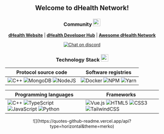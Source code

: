 <div align="center">
  <h2>Welcome to dHealth Network!</h2>
</div>

<div align="center">
  <h3>Community <img src="https://media2.giphy.com/media/QssGEmpkyEOhBCb7e1/giphy.gif?cid=ecf05e47a0n3gi1bfqntqmob8g9aid1oyj2wr3ds3mg700bl&rid=giphy.gif" width="24px"></h3>

  [**dHealth Website**][parent-url] | [**dHealth Developer Hub**][docs-url] | [**Awesome dHealth Network**][community-url]

  [![Chat on discord](https://img.shields.io/discord/856324454246383637)][discord]

</div>

<div align="center">
  <h3>Technology Stack <img src="https://media2.giphy.com/media/QssGEmpkyEOhBCb7e1/giphy.gif?cid=ecf05e47a0n3gi1bfqntqmob8g9aid1oyj2wr3ds3mg700bl&rid=giphy.gif" width="24px"></h3>

  | Protocol source code | Software registries |
  | --- | --- |
  | ![C++][badge-cpp] ![MongoDB][badge-mongo] ![NodeJS][badge-node] | ![Docker][badge-docker] ![NPM][badge-npm] ![Yarn][badge-yarn] |

  | Programming languages | Frameworks |
  | --- | --- |
  | ![C++][badge-cpp] ![TypeScript][badge-ts] ![JavaScript][badge-js] ![Python][badge-python] | ![Vue.js][badge-vue] ![HTML5][badge-html] ![CSS3][badge-css] ![TailwindCSS][badge-tailwind] |

</div>

<div align="center">![](https://quotes-github-readme.vercel.app/api?type=horizontal&theme=merko)</div>


[parent-url]: https://dhealth.com
[docs-url]: https://docs.dhealth.com
[community-url]: https://docs.dhealth.com/docs/awesome-dhealth-network
[discord]: https://discord.gg/P57WHbmZjk

[badge-cpp]: https://img.shields.io/badge/-c++-black?logo=c%2B%2B&style=for-the-badge
[badge-mongo]: https://img.shields.io/badge/MongoDB-%234ea94b.svg?style=for-the-badge&logo=mongodb&logoColor=white
[badge-node]: https://img.shields.io/badge/node.js-6DA55F?style=for-the-badge&logo=node.js&logoColor=white
[badge-docker]: https://img.shields.io/badge/docker-%230db7ed.svg?style=for-the-badge&logo=docker&logoColor=white
[badge-npm]: https://img.shields.io/badge/NPM-%23000000.svg?style=for-the-badge&logo=npm&logoColor=white
[badge-yarn]: https://img.shields.io/badge/yarn-%232C8EBB.svg?style=for-the-badge&logo=yarn&logoColor=white
[badge-ts]: https://badges.frapsoft.com/typescript/code/typescript-125x28.png?v=101
[badge-js]: https://img.shields.io/badge/javascript-%23323330.svg?style=for-the-badge&logo=javascript&logoColor=%23F7DF1E
[badge-python]: https://img.shields.io/badge/Python-3776AB?style=for-the-badge&logo=python&logoColor=white
[badge-vue]: https://img.shields.io/badge/Vue.js-35495E?style=for-the-badge&logo=vue.js&logoColor=4FC08D
[badge-html]: https://img.shields.io/badge/html5-%23E34F26.svg?style=for-the-badge&logo=html5&logoColor=white
[badge-css]: https://img.shields.io/badge/css3-%231572B6.svg?style=for-the-badge&logo=css3&logoColor=white
[badge-tailwind]: https://img.shields.io/badge/tailwindcss-%2338B2AC.svg?style=for-the-badge&logo=tailwind-css&logoColor=white

